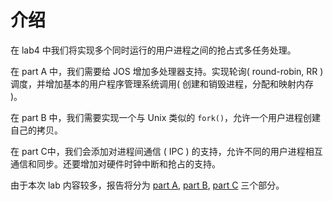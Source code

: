 介绍
===
在 lab4 中我们将实现多个同时运行的用户进程之间的抢占式多任务处理。

在 part A 中，我们需要给 JOS 增加多处理器支持。实现轮询( round-robin, RR )调度，并增加基本的用户程序管理系统调用( 创建和销毁进程，分配和映射内存 )。

在 part B 中，我们需要实现一个与 Unix 类似的 `fork()`，允许一个用户进程创建自己的拷贝。

在 part C中，我们会添加对进程间通信 ( IPC ) 的支持，允许不同的用户进程相互通信和同步。还要增加对硬件时钟中断和抢占的支持。

由于本次 lab 内容较多，报告将分为 [part A](https://github.com/double-free/MIT6.828-2016-Chinese/blob/master/lab4/part_A.md), [part B](https://github.com/double-free/MIT6.828-2016-Chinese/blob/master/lab4/part_B.md), [part C](https://github.com/double-free/MIT6.828-2016-Chinese/blob/master/lab4/part_C.md) 三个部分。
